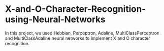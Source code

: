 # X-and-O-Character-Recognition-using-Neural-Networks
In this project, we used Hebbian, Perceptron, Adaline, MultiClassPerceptron and MultiClassAdaline neural networks to implement X and O character recognition.
